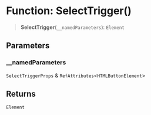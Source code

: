 # Function: SelectTrigger()

> **SelectTrigger**(`__namedParameters`): `Element`

## Parameters

### \_\_namedParameters

`SelectTriggerProps` & `RefAttributes`\<`HTMLButtonElement`\>

## Returns

`Element`
